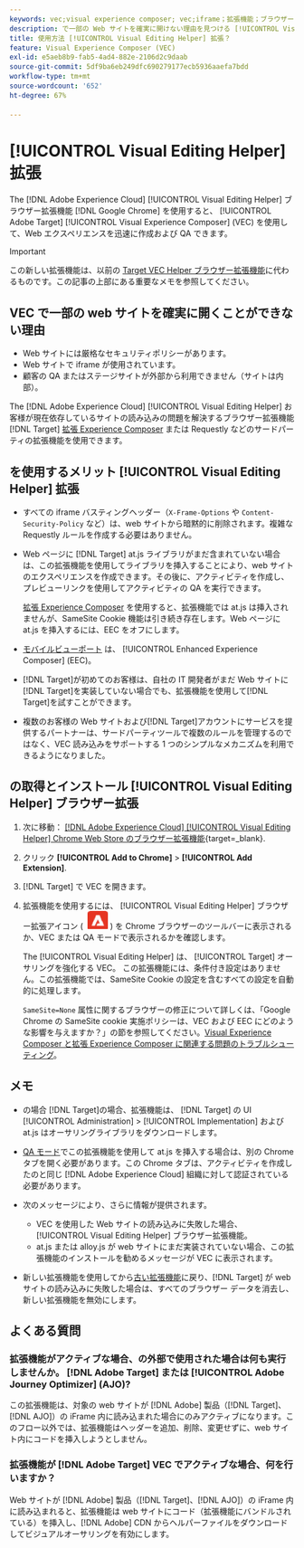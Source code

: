 ```yaml
---
keywords: vec;visual experience composer; vec;iframe；拡張機能；ブラウザー；faq
description: で一部の Web サイトを確実に開けない理由を見つける [!UICONTROL Visual Experience Composer] (VEC) を参照してください。 The [!UICONTROL Visual Editing Helper] ブラウザー拡張機能を使用すると、VEC 内で確実に web サイトを読み込むことができます。
title: 使用方法 [!UICONTROL Visual Editing Helper] 拡張？
feature: Visual Experience Composer (VEC)
exl-id: e5aeb8b9-fab5-4ad4-882e-2106d2c9daab
source-git-commit: 5df9ba6eb249dfc690279177ecb5936aaefa7bdd
workflow-type: tm+mt
source-wordcount: '652'
ht-degree: 67%

---
```


# [!UICONTROL Visual Editing Helper] 拡張

The [!DNL Adobe Experience Cloud] [!UICONTROL Visual Editing Helper] ブラウザー拡張機能 [!DNL Google Chrome] を使用すると、 [!UICONTROL Adobe Target] [!UICONTROL Visual Experience Composer] (VEC) を使用して、Web エクスペリエンスを迅速に作成および QA できます。

>[!IMPORTANT]
>
>この新しい拡張機能は、以前の [Target VEC Helper ブラウザー拡張機能](/help/main/c-experiences/c-visual-experience-composer/r-troubleshoot-composer/vec-helper-browser-extension.md)に代わるものです。この記事の上部にある重要なメモを参照してください。

## VEC で一部の web サイトを確実に開くことができない理由

* Web サイトには厳格なセキュリティポリシーがあります。
* Web サイトで iframe が使用されています。
* 顧客の QA またはステージサイトが外部から利用できません（サイトは内部）。

The [!DNL Adobe Experience Cloud] [!UICONTROL Visual Editing Helper] お客様が現在依存しているサイトの読み込みの問題を解決するブラウザー拡張機能 [!DNL Target] [拡張 Experience Composer](/help/main/administrating-target/visual-experience-composer-set-up.md#eec) または Requestly などのサードパーティの拡張機能を使用できます。

## を使用するメリット [!UICONTROL Visual Editing Helper] 拡張

* すべての iframe バスティングヘッダー（`X-Frame-Options` や `Content-Security-Policy` など）は、web サイトから暗黙的に削除されます。複雑な Requestly ルールを作成する必要はありません。
* Web ページに [!DNL Target] at.js ライブラリがまだ含まれていない場合は、この拡張機能を使用してライブラリを挿入することにより、web サイトのエクスペリエンスを作成できます。その後に、アクティビティを作成し、プレビューリンクを使用してアクティビティの QA を実行できます。

  [拡張 Experience Composer](/help/main/administrating-target/visual-experience-composer-set-up.md#eec) を使用すると、拡張機能では at.js は挿入されませんが、SameSite Cookie 機能は引き続き存在します。Web ページに at.js を挿入するには、EEC をオフにします。

* [モバイルビューポート](/help/main/c-experiences/c-visual-experience-composer/mobile-viewports.md) は、 [!UICONTROL Enhanced Experience Composer] (EEC)。
* [!DNL Target]が初めてのお客様は、自社の IT 開発者がまだ Web サイトに[!DNL Target]を実装していない場合でも、拡張機能を使用して[!DNL Target]を試すことができます。
* 複数のお客様の Web サイトおよび[!DNL Target]アカウントにサービスを提供するパートナーは、サードパーティツールで複数のルールを管理するのではなく、VEC 読み込みをサポートする 1 つのシンプルなメカニズムを利用できるようになりました。

## の取得とインストール [!UICONTROL Visual Editing Helper] ブラウザー拡張

1. 次に移動： [[!DNL Adobe Experience Cloud] [!UICONTROL Visual Editing Helper] Chrome Web Store のブラウザー拡張機能](https://chrome.google.com/webstore/detail/adobe-experience-cloud-vi/kgmjjkfjacffaebgpkpcllakjifppnca){target=_blank}.
1. クリック **[!UICONTROL Add to Chrome]** > **[!UICONTROL Add Extension]**.
1. [!DNL Target] で VEC を開きます。
1. 拡張機能を使用するには、 [!UICONTROL Visual Editing Helper] ブラウザー拡張アイコン ( ![ビジュアル編集拡張機能アイコン](/help/main/c-experiences/c-visual-experience-composer/r-troubleshoot-composer/assets/visual-editing-helper.png) ) を Chrome ブラウザーのツールバーに表示されるか、VEC または QA モードで表示されるかを確認します。

   The [!UICONTROL Visual Editing Helper] は、 [!UICONTROL Target] オーサリングを強化する VEC。 この拡張機能には、条件付き設定はありません。この拡張機能では、SameSite Cookie の設定を含むすべての設定を自動的に処理します。

   `SameSite=None` 属性に関するブラウザーの修正について詳しくは、「Google Chrome の SameSite cookie 実施ポリシーは、VEC および EEC にどのような影響を与えますか？」の節を参照してください。[Visual Experience Composer と拡張 Experience Composer に関連する問題のトラブルシューティング](/help/main/c-experiences/c-visual-experience-composer/r-troubleshoot-composer/issues-related-to-the-visual-experience-composer-vec-and-enhanced-experience-composer-eec.md)。

## メモ

* の場合 [!DNL Target]の場合、拡張機能は、 [!DNL Target] の UI [!UICONTROL Administration] > [!UICONTROL Implementation] および at.js はオーサリングライブラリをダウンロードします。
* [QA モード](/help/main/c-activities/c-activity-qa/activity-qa.md)でこの拡張機能を使用して at.js を挿入する場合は、別の Chrome タブを開く必要があります。この Chrome タブは、アクティビティを作成したのと同じ [!DNL Adobe Experience Cloud] 組織に対して認証されている必要があります。
* 次のメッセージにより、さらに情報が提供されます。

   * VEC を使用した Web サイトの読み込みに失敗した場合、 [!UICONTROL Visual Editing Helper] ブラウザー拡張機能。
   * at.js または alloy.js が web サイトにまだ実装されていない場合、この拡張機能のインストールを勧めるメッセージが VEC に表示されます。
* 新しい拡張機能を使用してから[古い拡張機能](/help/main/c-experiences/c-visual-experience-composer/r-troubleshoot-composer/vec-helper-browser-extension.md)に戻り、[!DNL Target] が web サイトの読み込みに失敗した場合は、すべてのブラウザー データを消去し、新しい拡張機能を無効にします。

## よくある質問

### 拡張機能がアクティブな場合、の外部で使用された場合は何も実行しませんか。 [!DNL Adobe Target] または [!UICONTROL Adobe Journey Optimizer] (AJO)?

この拡張機能は、対象の web サイトが [!DNL Adobe] 製品（[!DNL Target]、[!DNL AJO]）の iFrame 内に読み込まれた場合にのみアクティブになります。このフロー以外では、拡張機能はヘッダーを追加、削除、変更せずに、web サイト内にコードを挿入しようとしません。

### 拡張機能が [!DNL Adobe Target] VEC でアクティブな場合、何を行いますか？

Web サイトが [!DNL Adobe] 製品（[!DNL Target]、[!DNL AJO]）の iFrame 内に読み込まれると、拡張機能は web サイトにコード（拡張機能にバンドルされている）を挿入し、[!DNL Adobe] CDN からヘルパーファイルをダウンロードしてビジュアルオーサリングを有効にします。
